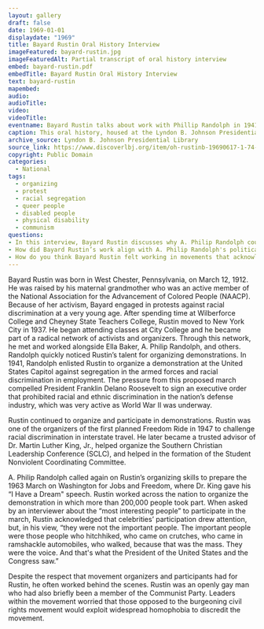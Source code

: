 ```yaml
---
layout: gallery
draft: false
date: 1969-01-01
displaydate: "1969"
title: Bayard Rustin Oral History Interview
imageFeatured: bayard-rustin.jpg
imageFeaturedAlt: Partial transcript of oral history interview
embed: bayard-rustin.pdf
embedTitle: Bayard Rustin Oral History Interview
text: bayard-rustin
mapembed: 
audio: 
audioTitle: 
video: 
videoTitle: 
eventname: Bayard Rustin talks about work with Phillip Randolph in 1941 and 1963.
caption: This oral history, housed at the Lyndon B. Johnson Presidential Library, highlights Bayard Rustin’s civil rights work throughout his life. This excerpt emphasizes his work organizing alongside A. Phillip Randolph in 1941 and 1963. 
archive_source: Lyndon B. Johnson Presidential Library
source_link: https://www.discoverlbj.org/item/oh-rustinb-19690617-1-74-65
copyright: Public Domain
categories: 
  - National 
tags: 
  - organizing
  - protest
  - racial segregation
  - queer people 
  - disabled people
  - physical disability
  - communism
questions: 
- In this interview, Bayard Rustin discusses why A. Philip Randolph counted on him as organizer. What reasons does Rustin give for Randolph’s trust in him? What were the organizing tasks that Rustin completed?
- How did Bayard Rustin’s work align with A. Philip Randolph's political ideology?
- How do you think Bayard Rustin felt working in movements that acknowledged his organizing genius while also asking him to stay behind the scenes because of his sexuality?
---
```


Bayard Rustin was born in West Chester, Pennsylvania, on March 12, 1912. He was raised by his maternal grandmother who was an active member of the National Association for the Advancement of Colored People (NAACP). Because of her activism, Bayard engaged in protests against racial discrimination at a very young age. After spending time at Wilberforce College and Cheyney State Teachers College, Rustin moved to New York City in 1937. He began attending classes at City College and he became part of a radical network of activists and organizers. Through this network, he met and worked alongside Ella Baker, A. Philip Randolph, and others. Randolph quickly noticed Rustin’s talent for organizing demonstrations. In 1941, Randolph enlisted Rustin to organize a demonstration at the United States Capitol against segregation in the armed forces and racial discrimination in employment. The pressure from this proposed march compelled President Franklin Delano Roosevelt to sign an executive order that prohibited racial and ethnic discrimination in the nation’s defense industry, which was very active as World War II was underway.

Rustin continued to organize and participate in demonstrations. Rustin was one of the organizers of the first planned Freedom Ride in 1947 to challenge racial discrimination in interstate travel. He later became a trusted advisor of Dr. Martin Luther King, Jr., helped organize the Southern Christian Leadership Conference (SCLC), and helped in the formation of the Student Nonviolent Coordinating Committee.

A. Philip Randolph called again on Rustin’s organizing skills to prepare the 1963 March on Washington for Jobs and Freedom, where Dr. King gave his “I Have a Dream" speech. Rustin worked across the nation to organize the demonstration in which more than 200,000 people took part. When asked by an interviewer about the “most interesting people” to participate in the march, Rustin acknowledged that celebrities’ participation drew attention, but, in his view, “they were not the important people. The important people were those people who hitchhiked, who came on crutches, who came in ramshackle automobiles, who walked, because that was the mass. They were the voice. And that's what the President of the United States and the Congress saw.”

Despite the respect that movement organizers and participants had for Rustin, he often worked behind the scenes. Rustin was an openly gay man who had also briefly been a member of the Communist Party. Leaders within the movement worried that those opposed to the burgeoning civil rights movement would exploit widespread homophobia to discredit the movement.
